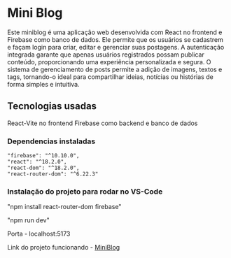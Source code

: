 # Mini Blog

Este miniblog é uma aplicação web desenvolvida com React no frontend e Firebase como banco de dados. 
Ele permite que os usuários se cadastrem e façam login para criar, editar e gerenciar suas postagens. 
A autenticação integrada garante que apenas usuários registrados possam publicar conteúdo, proporcionando uma experiência personalizada e segura. 
O sistema de gerenciamento de posts permite a adição de imagens, textos e tags, tornando-o ideal para compartilhar ideias, notícias ou histórias de forma simples e intuitiva.

## Tecnologias usadas
React-Vite no frontend
Firebase como backend e banco de dados

### Dependencias instaladas
    "firebase": "^10.10.0",
    "react": "^18.2.0",
    "react-dom": "^18.2.0",
    "react-router-dom": "^6.22.3"

### Instalação do projeto para rodar no VS-Code

"npm install react-router-dom firebase"

"npm run dev"

Porta - localhost:5173

Link do projeto funcionando - <a href="https://mariocarvalho-2205.github.io/" target="_blank">MiniBlog</a>

